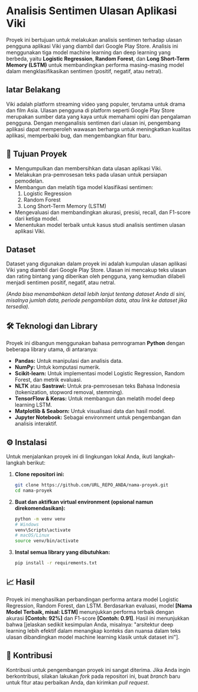 
# Analisis Sentimen Ulasan Aplikasi Viki

Proyek ini bertujuan untuk melakukan analisis sentimen terhadap ulasan pengguna aplikasi Viki yang diambil dari Google Play Store. Analisis ini menggunakan tiga model machine learning dan deep learning yang berbeda, yaitu **Logistic Regression**, **Random Forest**, dan **Long Short-Term Memory (LSTM)** untuk membandingkan performa masing-masing model dalam mengklasifikasikan sentimen (positif, negatif, atau netral).

## latar Belakang

Viki adalah platform streaming video yang populer, terutama untuk drama dan film Asia. Ulasan pengguna di platform seperti Google Play Store merupakan sumber data yang kaya untuk memahami opini dan pengalaman pengguna. Dengan menganalisis sentimen dari ulasan ini, pengembang aplikasi dapat memperoleh wawasan berharga untuk meningkatkan kualitas aplikasi, memperbaiki bug, dan mengembangkan fitur baru.

## 🎯 Tujuan Proyek

  * Mengumpulkan dan membersihkan data ulasan aplikasi Viki.
  * Melakukan pra-pemrosesan teks pada ulasan untuk persiapan pemodelan.
  * Membangun dan melatih tiga model klasifikasi sentimen:
    1.  Logistic Regression
    2.  Random Forest
    3.  Long Short-Term Memory (LSTM)
  * Mengevaluasi dan membandingkan akurasi, presisi, recall, dan F1-score dari ketiga model.
  * Menentukan model terbaik untuk kasus studi analisis sentimen ulasan aplikasi Viki.

## Dataset

Dataset yang digunakan dalam proyek ini adalah kumpulan ulasan aplikasi Viki yang diambil dari Google Play Store. Ulasan ini mencakup teks ulasan dan rating bintang yang diberikan oleh pengguna, yang kemudian dilabeli menjadi sentimen positif, negatif, atau netral.

*(Anda bisa menambahkan detail lebih lanjut tentang dataset Anda di sini, misalnya jumlah data, periode pengambilan data, atau link ke dataset jika tersedia).*

## 🛠️ Teknologi dan Library

Proyek ini dibangun menggunakan bahasa pemrograman **Python** dengan beberapa library utama, di antaranya:

  * **Pandas:** Untuk manipulasi dan analisis data.
  * **NumPy:** Untuk komputasi numerik.
  * **Scikit-learn:** Untuk implementasi model Logistic Regression, Random Forest, dan metrik evaluasi.
  * **NLTK** atau **Sastrawi:** Untuk pra-pemrosesan teks Bahasa Indonesia (tokenization, stopword removal, stemming).
  * **TensorFlow & Keras:** Untuk membangun dan melatih model deep learning LSTM.
  * **Matplotlib & Seaborn:** Untuk visualisasi data dan hasil model.
  * **Jupyter Notebook:** Sebagai environment untuk pengembangan dan analisis interaktif.


## ⚙️ Instalasi

Untuk menjalankan proyek ini di lingkungan lokal Anda, ikuti langkah-langkah berikut:

1.  **Clone repositori ini:**

    ```bash
    git clone https://github.com/URL_REPO_ANDA/nama-proyek.git
    cd nama-proyek
    ```

2.  **Buat dan aktifkan virtual environment (opsional namun direkomendasikan):**

    ```bash
    python -m venv venv
    # Windows
    venv\Scripts\activate
    # macOS/Linux
    source venv/bin/activate
    ```

3.  **Instal semua library yang dibutuhkan:**

    ```bash
    pip install -r requirements.txt
    ```



## 📈 Hasil

Proyek ini menghasilkan perbandingan performa antara model Logistic Regression, Random Forest, dan LSTM. Berdasarkan evaluasi, model **[Nama Model Terbaik, misal: LSTM]** menunjukkan performa terbaik dengan akurasi **[Contoh: 92%]** dan F1-score **[Contoh: 0.91]**. Hasil ini menunjukkan bahwa [jelaskan sedikit kesimpulan Anda, misalnya: "arsitektur deep learning lebih efektif dalam menangkap konteks dan nuansa dalam teks ulasan dibandingkan model machine learning klasik untuk dataset ini"].

## 🤝 Kontribusi

Kontribusi untuk pengembangan proyek ini sangat diterima. Jika Anda ingin berkontribusi, silakan lakukan *fork* pada repositori ini, buat *branch* baru untuk fitur atau perbaikan Anda, dan kirimkan *pull request*.
